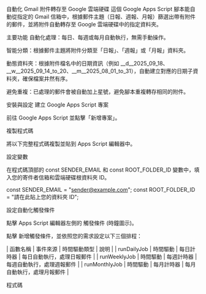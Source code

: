 自動化 Gmail 附件轉存至 Google 雲端硬碟
這個 Google Apps Script 腳本能自動從指定的 Gmail 信箱中，根據郵件主題（日報、週報、月報）篩選出帶有附件的郵件，並將附件自動轉存至 Google 雲端硬碟中的指定資料夾。

主要功能
自動化處理：每日、每週或每月自動執行，無需手動操作。

智能分類：根據郵件主題將附件分類至「日報」、「週報」或「月報」資料夾。

動態資料夾：根據附件檔名中的日期資訊（例如 __d__2025_09_18、__w__2025_09_14_to_20、__m__2025_08_01_to_31），自動建立對應的日期子資料夾，確保檔案井然有序。

避免重複：已處理的郵件會被自動加上星號，避免腳本重複轉存相同的附件。

安裝與設定
建立 Google Apps Script 專案

前往 Google Apps Script 並點擊「新增專案」。

複製程式碼

將以下完整程式碼複製並貼到 Apps Script 編輯器中。

設定變數

在程式碼頂部的 const SENDER_EMAIL 和 const ROOT_FOLDER_ID 變數中，填入您的寄件者信箱和雲端硬碟根資料夾 ID。

const SENDER_EMAIL = "sender@example.com"; 
const ROOT_FOLDER_ID = "請在此貼上您的資料夾 ID"; 


設定自動化觸發條件

點擊 Apps Script 編輯器左側的 觸發條件 (時鐘圖示)。

點擊 新增觸發條件，並依照您的需求設定以下三個排程：

| 函數名稱 | 事件來源 | 時間驅動類型 | 說明 |
| runDailyJob | 時間驅動 | 每日計時器 | 每日自動執行，處理日報郵件 |
| runWeeklyJob | 時間驅動 | 每週計時器 | 每週自動執行，處理週報郵件 |
| runMonthlyJob | 時間驅動 | 每月計時器 | 每月自動執行，處理月報郵件 |

程式碼
